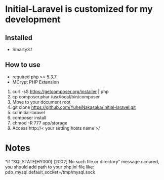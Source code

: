 # Initial-Laravel is customized for my development
## Installed

- Smarty3.1

## How to use

- required php >= 5.3.7
- MCrypt PHP Extension

1. curl -sS https://getcomposer.org/installer | php
2. cp composer.phar /usr/local/bin/composer
3. Move to your document root
4. git clone https://github.com/YuheiNakasaka/initial-laravel.git
5. cd initial-laravel
6. composer install
7. chmod -R 777 app/storage
8. Access http://< your setting hosts name >/

# Notes
*if "SQLSTATE[HY000] [2002] No such file or directory" message occured, you should add path to  your php.ini file like:
pdo_mysql.default_socket=/tmp/mysql.sock
